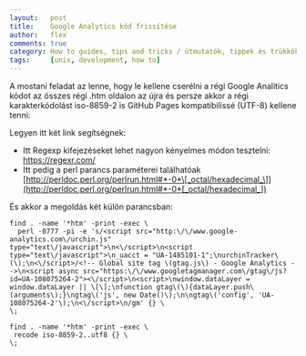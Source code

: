 ```yaml
---
layout:   post
title:    Google Analytics kód frissítése
author:   flex
comments: true
category: How to guides, tips and tricks / útmutatók, tippek és trükkök
tags:     [unix, development, how to]
---
```


A mostani feladat az lenne, hogy le kellene cserélni a régi Google Analitics kódot az összes régi .htm oldalon az újra és persze akkor a régi karakterkódolást iso-8859-2 is GitHub Pages kompatibilissé (UTF-8) kellene tenni:

<!-- break -->

Legyen itt két link segítségnek:

- Itt Regexp kifejezéseket lehet nagyon kényelmes módon tesztelni: https://regexr.com/
- Itt pedig a perl parancs paraméterei találhatóak [http://perldoc.perl.org/perlrun.html#*-0*\[_octal/hexadecimal_\]](http://perldoc.perl.org/perlrun.html#*-0*[_octal/hexadecimal_])

És akkor a megoldás két külön parancsban:

```shell
find . -name '*htm' -print -exec \
  perl -0777 -pi -e 's/<script src="http:\/\/www.google-analytics.com\/urchin.js" type="text\/javascript">\n<\/script>\n<script type="text\/javascript">\n_uacct = "UA-1485101-1";\nurchinTracker\(\);\n<\/script>/<!-- Global site tag \(gtag.js\) - Google Analytics -->\n<script async src="https:\/\/www.googletagmanager.com\/gtag\/js?id=UA-108075264-2"><\/script>\n<script>\nwindow.dataLayer = window.dataLayer || \[\];\nfunction gtag\(\){dataLayer.push\(arguments\);}\ngtag\('js', new Date()\);\n\ngtag\('config', 'UA-108075264-2'\);\n<\/script>\n/gm' {} \
\;
```

```shell
find . -name '*htm' -print -exec \
 recode iso-8859-2..utf8 {} \
\;
```
